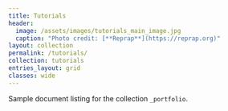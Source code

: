 ```yaml
---
title: Tutorials
header:
  image: /assets/images/tutorials_main_image.jpg
  caption: "Photo credit: [**Reprap**](https://reprap.org)"
layout: collection
permalink: /tutorials/
collection: tutorials
entries_layout: grid
classes: wide
---
```


Sample document listing for the collection `_portfolio`.
